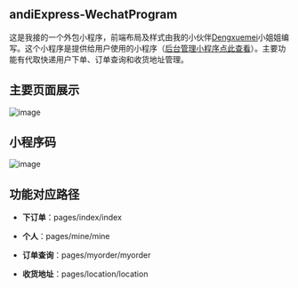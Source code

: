 ## andiExpress-WechatProgram
这是我接的一个外包小程序，前端布局及样式由我的小伙伴[Dengxuemei](https://github.com/Dengxuemei)小姐姐编写。这个小程序是提供给用户使用的小程序（[后台管理小程序点此查看](https://github.com/Patrick-Jun/andiExpressAdmin-WechatProgram)）。主要功能有代取快递用户下单、订单查询和收货地址管理。

## 主要页面展示
![image](https://raw.githubusercontent.com/wiki/Patrick-Jun/andiExpress-WechatProgram/img.png)

## 小程序码
![image](https://raw.githubusercontent.com/wiki/Patrick-Jun/andiExpress-WechatProgram/code.jpg)

## 功能对应路径
+ **下订单**：pages/index/index

+ **个人**：pages/mine/mine
	
+ **订单查询**：pages/myorder/myorder

+ **收货地址**：pages/location/location
